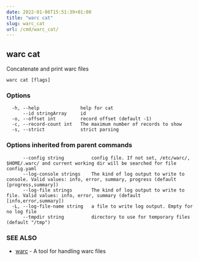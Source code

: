 ```yaml
---
date: 2022-01-06T15:51:39+01:00
title: "warc cat"
slug: warc_cat
url: /cmd/warc_cat/
---
```

## warc cat

Concatenate and print warc files

```
warc cat [flags]
```

### Options

```
  -h, --help               help for cat
      --id stringArray     id
  -o, --offset int         record offset (default -1)
  -c, --record-count int   The maximum number of records to show
  -s, --strict             strict parsing
```

### Options inherited from parent commands

```
      --config string          config file. If not set, /etc/warc/, $HOME/.warc/ and current working dir will be searched for file config.yaml
      --log-console strings    The kind of log output to write to console. Valid values: info, error, summary, progress (default [progress,summary])
      --log-file strings       The kind of log output to write to file. Valid values: info, error, summary (default [info,error,summary])
  -L, --log-file-name string   a file to write log output. Empty for no log file
      --tmpdir string          directory to use for temporary files (default "/tmp")
```

### SEE ALSO

* [warc](../warc/)	 - A tool for handling warc files

